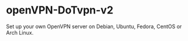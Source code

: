 # openVPN-DoTvpn-v2
Set up your own OpenVPN server on Debian, Ubuntu, Fedora, CentOS or Arch Linux.
